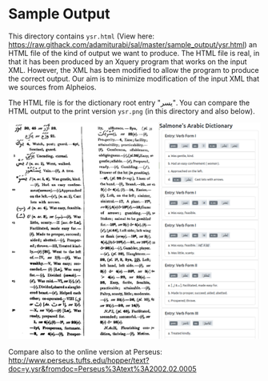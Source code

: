 # Sample Output

This directory contains `ysr.html` (View here: https://raw.githack.com/adamiturabi/sal/master/sample_output/ysr.html) an HTML file of the kind of output we want to produce. The HTML file is real, in that it has been produced by an Xquery program that works on the input XML. However, the XML has been modified to allow the program to produce the correct output. Our aim is to minimize modification of the input XML that we sources from Alpheios.

The HTML file is for the dictionary root  entry "يسر". You can compare the HTML output to the print version `ysr.png` (in this directory and also below).

![print version](https://raw.githubusercontent.com/adamiturabi/sal/master/sample_output/ysr.png)

Compare also to the online version at Perseus: http://www.perseus.tufts.edu/hopper/text?doc=y.ysr&fromdoc=Perseus%3Atext%3A2002.02.0005
